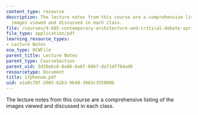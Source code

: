 ```yaml
---
content_type: resource
description: The lecture notes from this course are a comprehensive listing of the
  images viewed and discussed in each class.
file: /courses/4-665-contemporary-architecture-and-critical-debate-spring-2002/a1a9c70f206562b39b493963c355800b_17phenom.pdf
file_type: application/pdf
learning_resource_types:
- Lecture Notes
ocw_type: OCWFile
parent_title: Lecture Notes
parent_type: CourseSection
parent_uid: 5d36ebc6-8a86-6a8f-6867-da71df794ad6
resourcetype: Document
title: 17phenom.pdf
uid: a1a9c70f-2065-62b3-9b49-3963c355800b
---
```

The lecture notes from this course are a comprehensive listing of the images viewed and discussed in each class.

